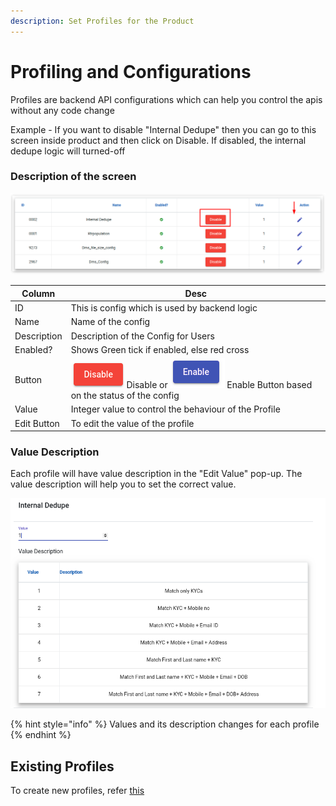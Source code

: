 ```yaml
---
description: Set Profiles for the Product
---
```


# Profiling and Configurations

Profiles are backend API configurations which can help you control the apis without any code change

Example - If you want to disable "Internal Dedupe" then you can go to this screen inside product and then click on Disable. If disabled, the internal dedupe logic will turned-off

### Description of the screen

![](<../../.gitbook/assets/image (25).png>)

| Column      | Desc                                                                                                                                                 |
| ----------- | ---------------------------------------------------------------------------------------------------------------------------------------------------- |
| ID          | This is config which is used by backend logic                                                                                                        |
| Name        | Name of the config                                                                                                                                   |
| Description | Description of the Config for Users                                                                                                                  |
| Enabled?    | Shows Green tick if enabled, else red cross                                                                                                          |
| Button      | ![](<../../.gitbook/assets/image (30).png>) Disable or   ![](<../../.gitbook/assets/image (29).png>) Enable Button based on the status of the config |
| Value       | Integer value to control the behaviour of the Profile                                                                                                |
| Edit Button | To edit the value of the profile                                                                                                                     |

### Value Description

Each profile will have value description in the "Edit Value" pop-up. The value description will help you to set the correct value.&#x20;

![](<../../.gitbook/assets/image (26).png>)

{% hint style="info" %}
Values and its description changes for each profile
{% endhint %}

## Existing Profiles

To create new profiles, refer [this](https://docs.google.com/document/d/1\_yk9mPR1pIkL\_Dng2gK2Zat8zJQSIHpKKL5pIjfxlVE/edit?usp=sharing)

